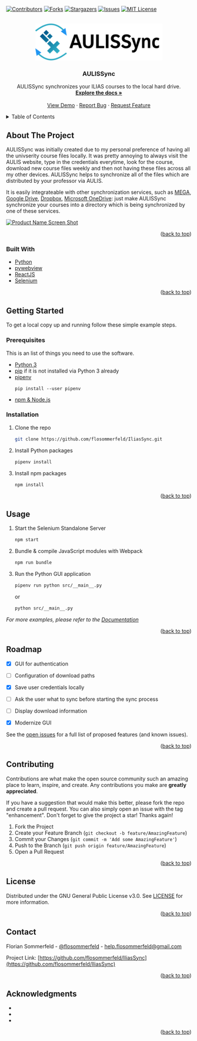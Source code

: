 <div id="top"></div>
<!--
*** Thanks for checking out the Best-README-Template. If you have a suggestion
*** that would make this better, please fork the repo and create a pull request
*** or simply open an issue with the tag "enhancement".
*** Don't forget to give the project a star!
*** Thanks again! Now go create something AMAZING! :D
-->



<!-- PROJECT SHIELDS -->
<!--
*** I'm using markdown "reference style" links for readability.
*** Reference links are enclosed in brackets [ ] instead of parentheses ( ).
*** See the bottom of this document for the declaration of the reference variables
*** for contributors-url, forks-url, etc. This is an optional, concise syntax you may use.
*** https://www.markdownguide.org/basic-syntax/#reference-style-links
-->
[![Contributors][contributors-shield]][contributors-url]
[![Forks][forks-shield]][forks-url]
[![Stargazers][stars-shield]][stars-url]
[![Issues][issues-shield]][issues-url]
[![MIT License][license-shield]][license-url]



<!-- PROJECT LOGO -->
<br />
<div align="center">
  <a href="https://github.com/flosommerfeld/IliasSync">
    <img src="img/logo_inkscape.svg" alt="Logo" height="100">
  </a>

<h3 align="center">AULISSync</h3>

  <p align="center">
    AULISSync synchronizes your ILIAS courses to the local hard drive. 
    <br />
    <a href="https://github.com/flosommerfeld/IliasSync"><strong>Explore the docs »</strong></a>
    <br />
    <br />
    <a href="https://github.com/flosommerfeld/IliasSync">View Demo</a>
    ·
    <a href="https://github.com/flosommerfeld/IliasSync/issues">Report Bug</a>
    ·
    <a href="https://github.com/flosommerfeld/IliasSync/issues">Request Feature</a>
  </p>
</div>



<!-- TABLE OF CONTENTS -->
<details>
  <summary>Table of Contents</summary>
  <ol>
    <li>
      <a href="#about-the-project">About The Project</a>
      <ul>
        <li><a href="#built-with">Built With</a></li>
      </ul>
    </li>
    <li>
      <a href="#getting-started">Getting Started</a>
      <ul>
        <li><a href="#prerequisites">Prerequisites</a></li>
        <li><a href="#installation">Installation</a></li>
      </ul>
    </li>
    <li><a href="#usage">Usage</a></li>
    <li><a href="#roadmap">Roadmap</a></li>
    <li><a href="#contributing">Contributing</a></li>
    <li><a href="#license">License</a></li>
    <li><a href="#contact">Contact</a></li>
    <li><a href="#acknowledgments">Acknowledgments</a></li>
  </ol>
</details>



<!-- ABOUT THE PROJECT -->
## About The Project
AULISSync was initially created due to my personal preference of having all the univserity course
files locally. It was pretty annoying to always visit the AULIS website, type in the credentials everytime, look for the course, download new course files weekly and then not having these files across all my other devices. AULISSync helps to synchronize all of the files which are distributed by your professor via AULIS. 

It is easily integrateable with other synchronization services, such as [MEGA](https://mega.nz/sync), [Google Drive](https://www.google.com/intl/de/drive/download/), [Dropbox](https://www.dropbox.com/de/), [Microsoft OneDrive](https://onedrive.live.com/about/): just make AULISSync synchronize your courses into a directory which is being synchronized by one of these services.

[![Product Name Screen Shot][product-screenshot]](https://example.com)


<p align="right">(<a href="#top">back to top</a>)</p>



### Built With

* [Python](https://www.python.org)
* [pywebview](https://pywebview.flowrl.com/)
* [ReactJS](https://reactjs.org/)
* [Selenium](https://www.selenium.dev/)


<p align="right">(<a href="#top">back to top</a>)</p>



<!-- GETTING STARTED -->
## Getting Started

To get a local copy up and running follow these simple example steps.

### Prerequisites

This is an list of things you need to use the software.
* [Python 3](https://www.python.org/downloads/)
* [pip](https://packaging.python.org/tutorials/installing-packages/#install-pip-setuptools-and-wheel) if it is not installed via Python 3 already
* [pipenv](https://pypi.org/project/pipenv/)
    ```
    pip install --user pipenv
    ```
* [npm & Node.js](https://nodejs.org/en/download/)



### Installation

1. Clone the repo
   ```sh
   git clone https://github.com/flosommerfeld/IliasSync.git
   ```
2. Install Python packages
   ```sh
   pipenv install
   ```
3. Install npm packages
    ```
    npm install
    ```
<p align="right">(<a href="#top">back to top</a>)</p>



<!-- USAGE EXAMPLES -->
## Usage

1. Start the Selenium Standalone Server
   ```sh
   npm start
   ```
2. Bundle & compile JavaScript modules with Webpack
   ```sh
   npm run bundle
   ```
3. Run the Python GUI application
   ```sh
   pipenv run python src/__main__.py
   ```
   or
    ```sh
   python src/__main__.py
   ```

_For more examples, please refer to the [Documentation](https://example.com)_

<p align="right">(<a href="#top">back to top</a>)</p>



<!-- ROADMAP -->
## Roadmap

- [x] GUI for authentication
- [ ] Configuration of download paths
- [x] Save user credentials locally
- [ ] Ask the user what to sync before starting the sync process
- [ ] Display download information
- [x] Modernize GUI


See the [open issues](https://github.com/flosommerfeld/IliasSync/issues) for a full list of proposed features (and known issues).

<p align="right">(<a href="#top">back to top</a>)</p>



<!-- CONTRIBUTING -->
## Contributing

Contributions are what make the open source community such an amazing place to learn, inspire, and create. Any contributions you make are **greatly appreciated**.

If you have a suggestion that would make this better, please fork the repo and create a pull request. You can also simply open an issue with the tag "enhancement".
Don't forget to give the project a star! Thanks again!

1. Fork the Project
2. Create your Feature Branch (`git checkout -b feature/AmazingFeature`)
3. Commit your Changes (`git commit -m 'Add some AmazingFeature'`)
4. Push to the Branch (`git push origin feature/AmazingFeature`)
5. Open a Pull Request

<p align="right">(<a href="#top">back to top</a>)</p>



<!-- LICENSE -->
## License

Distributed under the GNU General Public License v3.0. See [LICENSE](LICENSE) for more information.

<p align="right">(<a href="#top">back to top</a>)</p>



<!-- CONTACT -->
## Contact

Florian Sommerfeld - [@flosommerfeld](https://twitter.com/twitter_handle) - help.flosommerfeld@gmail.com

Project Link: [https://github.com/flosommerfeld/IliasSync](https://github.com/flosommerfeld/IliasSync)

<p align="right">(<a href="#top">back to top</a>)</p>



<!-- ACKNOWLEDGMENTS -->
## Acknowledgments

* []()
* []()
* []()

<p align="right">(<a href="#top">back to top</a>)</p>



<!-- MARKDOWN LINKS & IMAGES -->
<!-- https://www.markdownguide.org/basic-syntax/#reference-style-links -->
[contributors-shield]: https://img.shields.io/github/contributors/flosommerfeld/IliasSync.svg?style=for-the-badge
[contributors-url]: https://github.com/flosommerfeld/IliasSync/graphs/contributors
[forks-shield]: https://img.shields.io/github/forks/flosommerfeld/IliasSync.svg?style=for-the-badge
[forks-url]: https://github.com/flosommerfeld/IliasSync/network/members
[stars-shield]: https://img.shields.io/github/stars/flosommerfeld/IliasSync.svg?style=for-the-badge
[stars-url]: https://github.com/flosommerfeld/IliasSync/stargazers
[issues-shield]: https://img.shields.io/github/issues/flosommerfeld/IliasSync.svg?style=for-the-badge
[issues-url]: https://github.com/flosommerfeld/IliasSync/issues
[license-shield]: https://img.shields.io/github/license/flosommerfeld/IliasSync.svg?style=for-the-badge
[license-url]: https://github.com/flosommerfeld/IliasSync/blob/master/LICENSE.txt
[linkedin-shield]: https://img.shields.io/badge/-LinkedIn-black.svg?style=for-the-badge&logo=linkedin&colorB=555
[linkedin-url]: https://linkedin.com/in/linkedin_username
[product-screenshot]: images/screenshot.png
